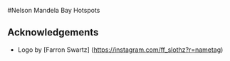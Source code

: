 #Nelson Mandela Bay Hotspots


## Acknowledgements
- Logo by [Farron Swartz] (https://instagram.com/ff_slothz?r=nametag) 

